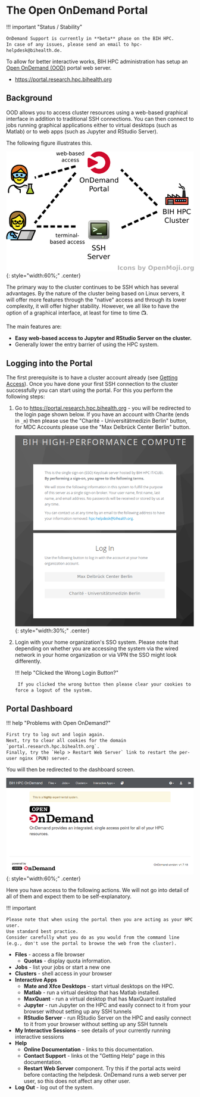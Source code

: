 # The Open OnDemand Portal

!!! important "Status / Stability"

    OnDemand Support is currently in **beta** phase on the BIH HPC.
    In case of any issues, please send an email to hpc-helpdesk@bihealth.de.

To allow for better interactive works, BIH HPC administration has setup an  [Open OnDemand (OOD)](https://openondemand.org/) portal web server.

- https://portal.research.hpc.bihealth.org

## Background

OOD allows you to access cluster resources using a web-based graphical interface in addition to traditional SSH connections.
You can then connect to jobs running graphical applications either to virtual desktops (such as Matlab) or to web apps (such as Jupyter and RStudio Server).

The following figure illustrates this.

![](figures/ondemand-overview.png){: style="width:60%;" .center}

The primary way to the cluster continues to be SSH which has several advantages.
By the nature of the cluster being based on Linux servers, it will offer more features through the "native" access and through its lower complexity, it will offer higher stability.
However, we all like to have the option of a graphical interface, at least for time to time :tv:.

The main features are:

- **Easy web-based access to Jupyter and RStudio Server on the cluster.**
- Generally lower the entry barrier of using the HPC system.

## Logging into the Portal

The first prerequisite is to have a cluster account already (see [Getting Access](/admin/getting-access/)).
Once you have done your first SSH connection to the cluster successfully you can start using the portal.
For this you perform the following steps:

1. Go to https://portal.research.hpc.bihealth.org - you will be redirected to the login page shown below.
   If you have an account with Charite (ends in `_m`) then please use the "Charité - Universitätmedizin Berlin" button, for MDC Accounts please use the "Max Delbrück Center Berlin" button.

    ![](figures/ondemand-hpc-sso.png){: style="width:30%;" .center}
2. Login with your home organization's SSO system.
   Please note that depending on whether you are accessing the system via the wired network in your home organization or via VPN the SSO might look differently.

    !!! help "Clicked the Wrong Login Button?"

        If you clicked the wrong button then please clear your cookies to force a logout of the system.

## Portal Dashboard

!!! help "Problems with Open OnDemand?"

    First try to log out and login again.
    Next, try to clear all cookies for the domain `portal.research.hpc.bihealth.org`.
    Finally, try the `Help > Restart Web Server` link to restart the per-user nginx (PUN) server.

You will then be redirected to the dashboard screen.

![](figures/ondemand-dashboard.png){: style="width:60%;" .center}

Here you have access to the following actions.
We will not go into detail of all of them and expect them to be self-explanatory.

!!! important

    Please note that when using the portal then you are acting as your HPC user.
    Use standard best practice.
    Consider carefully what you do as you would from the command line (e.g., don't use the portal to browse the web from the cluster).

- **Files** - access a file browser
    - **Quotas** - display quota information.
- **Jobs** - list your jobs or start a new one
- **Clusters** - shell access in your browser
- **Interactive Apps**
    - **Mate and Xfce Desktops** - start virtual desktops on the HPC.
    - **Matlab** - run a virtual desktop that has Matlab installed.
    - **MaxQuant** - run a virtual desktop that has MaxQuant installed
    - **Jupyter** - run Jupyter on the HPC and easily connect to it from your browser without setting up any SSH tunnels
    - **RStudio Server** - run RStudio Server on the HPC and easily connect to it from your browser without setting up any SSH tunnels
- **My Interactive Sessions** - see details of your currently running interactive sessions
- **Help**
    - **Online Documentation** - links to this documentation.
    - **Contact Support** - links ot the "Getting Help" page in this documentation.
    - **Restart Web Server** component. Try this if the portal acts weird before contacting the helpdesk. OnDemand runs a web server per user, so this does not affect any other user.
- **Log Out** - log out of the system.
